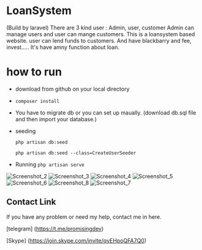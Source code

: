 # LoanSystem
(Build by laravel)
There are 3 kind user : Admin, user, customer
Admin can manage users and user can mange customers.
This is a loansystem based website. user can lend funds to customers. And have blackbarry and fee, invest.....
It's have amny function about loan.

# how to run
- download from github on your local directory
- `composer install`
- You have to migrate db
    or you can set up maually. 
    (download db.sql file and then import your database.)
- seeding
    
    `php artisan db:seed`
 
    `php artisan db:seed --class=CreateUserSeeder`
- Running
    `php artisan serve`

![Screenshot_2](https://user-images.githubusercontent.com/86986628/130820536-68ec0c16-4c91-465d-be43-365816307c1e.jpg)
![Screenshot_3](https://user-images.githubusercontent.com/86986628/130820545-58672616-1663-418e-8af6-28f0c4da1c3c.jpg)
![Screenshot_4](https://user-images.githubusercontent.com/86986628/130820551-f061dba0-f9f3-4239-a4c6-09fe31c36cec.jpg)
![Screenshot_5](https://user-images.githubusercontent.com/86986628/130820565-f9945f16-4318-4d05-9b23-eadfb1d87a8b.jpg)
![Screenshot_6](https://user-images.githubusercontent.com/86986628/130820573-1daadf91-6d22-48f2-b175-696959e6a80c.jpg)
![Screenshot_8](https://user-images.githubusercontent.com/86986628/130820589-e6efd7df-060b-4af9-9a1b-61942d34e70a.jpg)
![Screenshot_7](https://user-images.githubusercontent.com/86986628/130820576-620ed0b6-3913-44dd-b295-854075cccf2f.jpg)

## Contact Link

If you have any problem or need my help, contact me in here. 

[telegram] (https://t.me/promisingdev)

[Skype] (https://join.skype.com/invite/qyEHpoQFA7Q0)
